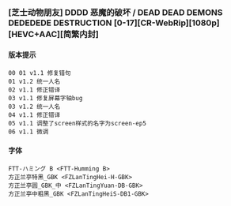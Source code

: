 ### [芝士动物朋友] DDDD 恶魔的破坏 / DEAD DEAD DEMONS DEDEDEDE DESTRUCTION [0-17][CR-WebRip][1080p][HEVC+AAC][简繁内封]
#### 版本提示
```
00 01 v1.1 修复错句
01 v1.2 统一人名
02 v1.1 修正错译
03 v1.1 修复屏幕字轴bug
03 v1.2 统一人名
04 v1.1 修正错译
05 v1.1 调整了screen样式的名字为screen-ep5
06 v1.1 微调
```
#### 字体
```
FTT-ハミング B <FTT-Humming B>
方正兰亭特黑_GBK <FZLanTingHei-H-GBK>
方正兰亭圆_GBK_中 <FZLanTingYuan-DB-GBK>
方正兰亭中粗黑_GBK <FZLanTingHeiS-DB1-GBK>
```
